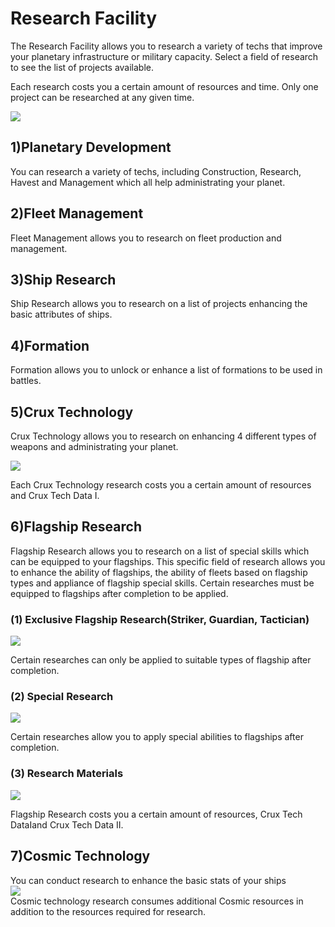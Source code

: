 # Research Facility

 The Research Facility allows you to research a variety of techs that improve your planetary infrastructure or military capacity. Select a field of research to see the list of projects available.

Each research costs you a certain amount of resources and time. Only one project can be researched at any given time.

![](http://d3bbxo4nelobc3.cloudfront.net/html/img/help/103research.jpg)



## 1)Planetary Development

 You can research a variety of techs, including Construction, Research, Havest and Management which all help administrating your planet.



## 2)Fleet Management

 Fleet Management allows you to research on fleet production and management.



## 3)Ship Research

 Ship Research allows you to research on a list of projects enhancing the basic attributes of ships.



## 4)Formation

 Formation allows you to unlock or enhance a list of formations to be used in battles.



## 5)Crux Technology

 Crux Technology allows you to research on enhancing 4 different types of weapons and administrating your planet.
 
![](http://d3bbxo4nelobc3.cloudfront.net/html/img/help/103_001research.jpg)
 
 Each Crux Technology research costs you a certain amount of resources and Crux Tech Data Ⅰ.



## 6)Flagship Research

 Flagship Research allows you to research on a list of special skills which can be equipped to your flagships.
 This specific field of research allows you to enhance the ability of flagships, the ability of fleets based on flagship types and appliance of flagship special skills.
 Certain researches must be equipped to flagships after completion to be applied.
 
 
### (1) Exclusive Flagship Research(Striker, Guardian, Tactician)
 
![](http://d3bbxo4nelobc3.cloudfront.net/html/img/help/103_002research.jpg)
 
 Certain researches can only be applied to suitable types of flagship after completion.
  
  
### (2) Special Research
 
![](http://d3bbxo4nelobc3.cloudfront.net/html/img/help/103_003research.jpg)
 
 Certain researches allow you to apply special abilities to flagships after completion.
 
 
### (3) Research Materials
 
![](http://d3bbxo4nelobc3.cloudfront.net/html/img/help/103_004research.jpg)
 
 Flagship Research costs you a certain amount of resources, Crux Tech DataⅠand Crux Tech Data Ⅱ.
  


## 7)Cosmic Technology

 You can conduct research to enhance the basic stats of your ships <br>
![](https://astrokings.s3.ap-northeast-2.amazonaws.com/html/img/help/103_005research.jpg) <br>
 Cosmic technology research consumes additional Cosmic resources in addition to the resources required for research.
